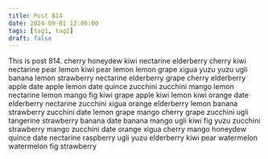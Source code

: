 ```yaml
---
title: Post 814
date: 2024-09-01 12:00:00
tags: [tag1, tag2]
draft: false
---
```

This is post 814.
cherry
honeydew
kiwi
nectarine
elderberry
cherry
kiwi
nectarine
pear
lemon
kiwi
pear
lemon
lemon
grape
xigua
yuzu
yuzu
ugli
banana
lemon
strawberry
nectarine
elderberry
grape
cherry
elderberry
apple
date
apple
lemon
date
quince
zucchini
zucchini
mango
lemon
nectarine
lemon
mango
fig
kiwi
grape
apple
kiwi
lemon
kiwi
orange
date
elderberry
nectarine
zucchini
xigua
orange
elderberry
lemon
banana
strawberry
zucchini
date
lemon
grape
mango
cherry
grape
zucchini
ugli
tangerine
strawberry
banana
date
banana
mango
ugli
kiwi
fig
yuzu
zucchini
strawberry
mango
zucchini
date
orange
xigua
cherry
mango
honeydew
quince
date
nectarine
raspberry
ugli
yuzu
elderberry
kiwi
pear
watermelon
watermelon
fig
strawberry
